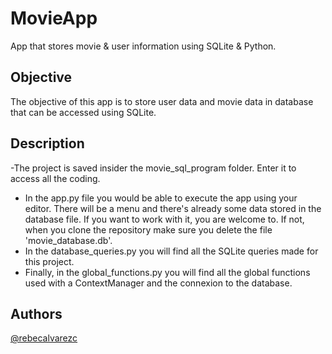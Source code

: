 # MovieApp
App that stores movie & user information using SQLite & Python.

## Objective
The objective of this app is to store user data and movie data in database that can be accessed using SQLite.

## Description
-The project is saved insider the movie_sql_program folder. Enter it to access all the coding.
- In the app.py file you would be able to execute the app using your editor. 
There will be a menu and there's already some data stored in the database file. If you want to work with it, you are welcome to.
If not, when you clone the repository make sure you delete the file 'movie_database.db'.
- In the database_queries.py you will find all the SQLite queries made for this project.
- Finally, in the global_functions.py you will find all the global functions used with a ContextManager and the connexion to the database.

## Authors
[@rebecalvarezc](https://www.linkedin.com/in/rebeca-alvarez-cepeda/)
